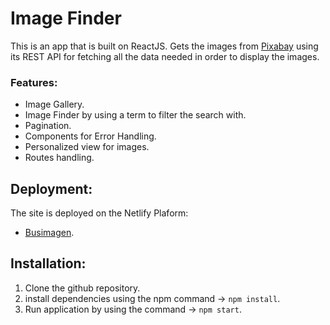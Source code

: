 # Image Finder

This is an app that is built on ReactJS. Gets the images from [Pixabay](https://pixabay.com/es/) using its REST API for fetching all the data needed in order to display the images.

### Features:

-   Image Gallery.
-   Image Finder by using a term to filter the search with.
-   Pagination.
-   Components for Error Handling.
-   Personalized view for images.
-   Routes handling.

## Deployment:

The site is deployed on the Netlify Plaform:

-   [Busimagen](https://busimagen.netlify.app).

## Installation:

1. Clone the github repository.
2. install dependencies using the npm command -> `npm install`.
3. Run application by using the command -> `npm start`.
